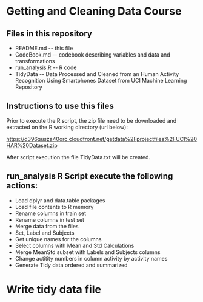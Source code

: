 # Getting and Cleaning Data Course
## Files in this repository

* README.md -- this file
* CodeBook.md -- codebook describing variables and data and transformations
* run_analysis.R -- R code
* TidyData -- Data Processed and Cleaned from an Human Activity Recognition Using Smartphones Dataset from UCI Machine Learning Repository

## Instructions to use this files
Prior to execute the R script, the zip file need to be downloaded and extracted on the R working directory (url below):

https://d396qusza40orc.cloudfront.net/getdata%2Fprojectfiles%2FUCI%20HAR%20Dataset.zip

After script execution the file TidyData.txt will be created.

## run_analysis R Script execute the following actions:

* Load dplyr and data.table packages
* Load file contents to R memory
* Rename columns in train set
* Rename columns in test set
* Merge data from the files
* Set, Label and Subjects
* Get unique names for the columns
* Select columns with Mean and Std Calculations
* Merge MeanStd subset with Labels and Subjects columns
* Change actitity numbers in column activity by activity names
* Generate Tidy data ordered and summarized
# Write tidy data file

